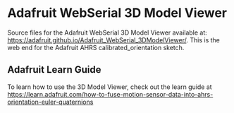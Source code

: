 # Adafruit WebSerial 3D Model Viewer
Source files for the Adafruit WebSerial 3D Model Viewer available at: https://adafruit.github.io/Adafruit_WebSerial_3DModelViewer/. This is the web end for the Adafruit AHRS calibrated_orientation sketch.

## Adafruit Learn Guide
To learn how to use the 3D Model Viewer, check out the learn guide at https://learn.adafruit.com/how-to-fuse-motion-sensor-data-into-ahrs-orientation-euler-quaternions
